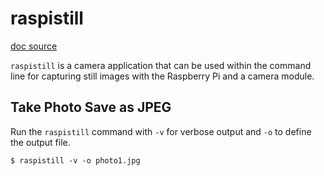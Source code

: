 # raspistill
[doc source](https://www.raspberrypi.com/documentation/accessories/camera.html#raspistill)

`raspistill` is a camera application that can be used within the command line for capturing still images with the Raspberry Pi and a camera module.

## Take Photo Save as JPEG

Run the `raspistill` command with `-v` for verbose output and `-o` to define the output file.
```shell
$ raspistill -v -o photo1.jpg
```